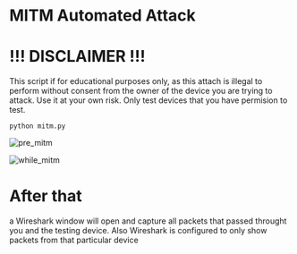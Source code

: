 # MITM Automated Attack

# !!! DISCLAIMER !!!

This script if for educational purposes only, as this attach is illegal to perform without consent from the owner of the device you are trying to attack. Use it at your own risk. Only test devices that you have permision to test.

```
python mitm.py
```

![pre_mitm](https://github.com/user-attachments/assets/72443386-552b-4ade-9de1-0ead90b6f827)

![while_mitm](https://github.com/user-attachments/assets/47204af5-faa5-49e2-9a63-23854443a44a)


# After that
a Wireshark window will open and capture all packets that passed throught you and the testing device. Also Wireshark is configured to only show packets from that particular device
